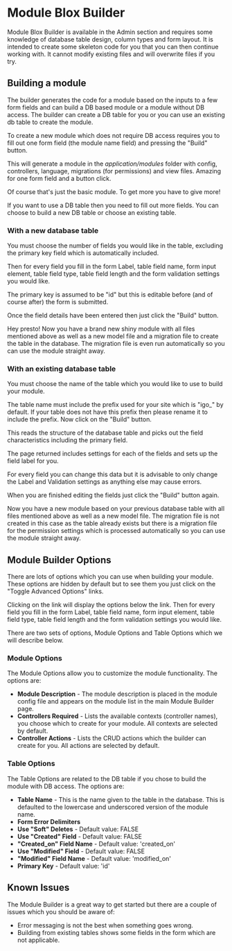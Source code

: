 # Module Blox Builder

Module Blox Builder is available in the Admin section and requires some knowledge of database table design, column types and form layout. It is intended to create some skeleton code for you that you can then continue working with. It cannot modify existing files and will overwrite files if you try.

## Building a module

The builder generates the code for a module based on the inputs to a few form fields and can build a DB based module or a module without DB access.  The builder can create a DB table for you or you can use an existing db table to create the module.

To create a new module which does not require DB access requires you to fill out one form field (the module name field) and pressing the "Build" button.

This will generate a module in the *application/modules* folder with config, controllers, language, migrations (for permissions) and view files.  Amazing for one form field and a button click.

Of course that's just the basic module.  To get more you have to give more!

If you want to use a DB table then you need to fill out more fields.  You can choose to build a new DB table or choose an existing table.

<a name="new-db-table"></a>
### With a new database table

You must choose the number of fields you would like in the table, excluding the primary key field which is automatically included.

Then for every field you fill in the form Label, table field name, form input element, table field type, table field length and the form validation settings you would like.

The primary key is assumed to be "id" but this is editable before (and of course after) the form is submitted.

Once the field details have been entered then just click the "Build" button.

Hey presto! Now you have a brand new shiny module with all files mentioned above as well as a new model file and a migration file to create the table in the database.  The migration file is even run automatically so you can use the module straight away.

### With an existing database table

You must choose the name of the table which you would like to use to build your module.

The table name must include the prefix used for your site which is "igo_" by default. If your table does not have this prefix then please rename it to include the prefix. Now click on the "Build" button.

This  reads the structure of the database table and picks out the field characteristics including the primary field.

The page returned includes settings for each of the fields and sets up the field label for you.

For every field you can change this data but it is advisable to only change the Label and Validation settings as anything else may cause errors.


When you are finished editing the fields just click the "Build" button again.

Now you have a new module based on your previous database table with all files mentioned above as well as a new model file.  The migration file is not created in this case as the table already exists but there is a migration file for the permission settings which is processed automatically so you can use the module straight away.


## Module Builder Options

There are lots of options which you can use when building your module.  These options are hidden by default but to see them you just click on the "Toggle Advanced Options" links.

Clicking on the link will display the options below the link. Then for every field you fill in the form Label, table field name, form input element, table field type, table field length and the form validation settings you would like.

There are two sets of options, Module Options and Table Options which we will describe below.

<a name="module-options"></a>
### Module Options

The Module Options allow you to customize the module functionality.  The options are:

* **Module Description** - The module description is placed in the module config file and appears on the module list in the main Module Builder page.
* **Controllers Required** - Lists the available contexts (controller names), you choose which to create for your module. All contexts are selected by default.
* **Controller Actions** - Lists the CRUD actions which the builder can create for you. All actions are selected by default.


<a name="table-options"></a>
### Table Options

The Table Options are related to the DB table if you chose to build the module with DB access. The options are:

* **Table Name** - This is the name given to the table in the database. This is defaulted to the lowercase and underscored version of the module name.
* **Form Error Delimiters**
* **Use "Soft" Deletes** - Default value: FALSE
* **Use "Created" Field** - Default value: FALSE
* **"Created_on" Field Name** - Default value: 'created_on'
* **Use "Modified" Field** - Default value: FALSE
* **"Modified" Field Name** - Default value: 'modified_on'
* **Primary Key** - Default value: 'id'

<a name="known-issues"></a>
## Known Issues

The Module Builder is a great way to get started but there are a couple of issues which you should be aware of:

* Error messaging is not the best when something goes wrong.
* Building from existing tables shows some fields in the form which are not applicable.